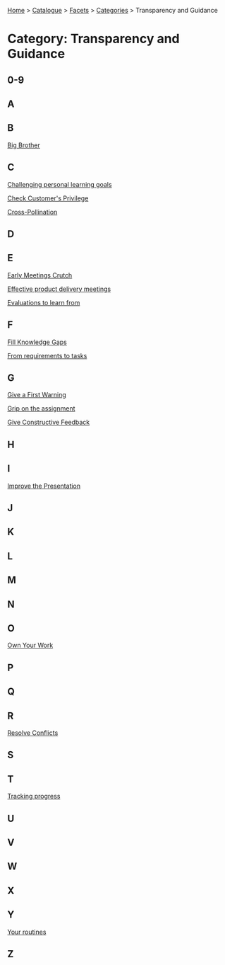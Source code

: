 [Home](../../../README.md) > [Catalogue](../../../Patterns_catalogue.md) > [Facets](../facets.md) > [Categories](categories.md) > Transparency and Guidance
# Category: Transparency and Guidance

## 0-9

## A

## B
[Big Brother](../../Big_Brother.md)

## C
[Challenging personal learning
goals](../../Challenging_personal_learning_goals.md)

[Check Customer's Privilege](../../Check_Customers_Privilege.md)

[Cross-Pollination](../../Cross-Pollination.md)

## D

## E
[Early Meetings Crutch](../../Early_Meetings_Crutch.md)

[Effective product delivery
meetings](../../Effective_product_delivery_meetings.md)

[Evaluations to learn from](../../Evaluations_to_learn_from.md)

## F
[Fill Knowledge Gaps](../../Fill_Knowledge_Gaps.md)

[From requirements to tasks](../../From_requirements_to_tasks.md)

## G
[Give a First Warning](../../Give_a_First_Warning.md)

[Grip on the assignment](../../Grip_on_the_assignment.md)

[Give Constructive Feedback](../../Give_Constructive_Feedback.md)

## H

## I
[Improve the Presentation](../../Improve_the_Presentation.md)

## J

## K

## L

## M

## N

## O
[Own Your Work](../../Own_Your_Work.md)

## P

## Q

## R
[Resolve Conflicts](../../Resolve_Conflicts.md)

## S

## T
[Tracking progress](../../Tracking_progress.md)

## U

## V

## W

## X

## Y
[Your routines](../../Your_routines.md)

## Z
